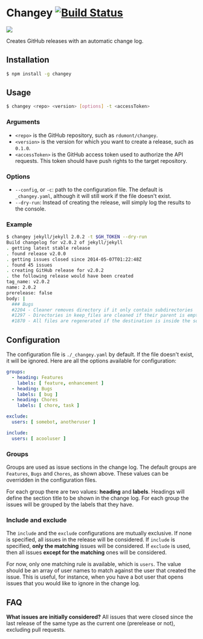 # Changey [![Build Status](https://travis-ci.org/rdumont/changey.svg?branch=master)](https://travis-ci.org/rdumont/changey)

[![](https://nodei.co/npm/changey.png)](https://nodei.co/npm/changey/)

Creates GitHub releases with an automatic change log.


## Installation

```bash
$ npm install -g changey
```


## Usage

```bash
$ changey <repo> <version> [options] -t <accessToken>
```

### Arguments
* `<repo>` is the GitHub repository, such as `rdumont/changey`.
* `<version>` is the version for which you want to create a release, such as `0.1.0`.
* `<accessToken>` is the GitHub access token used to authorize the API requests.
  This token should have push rights to the target repository.

### Options
* `--config`, or `-c`: path to the configuration file. The default is `_changey.yaml`,
  although it will still work if the file doesn't exist.
* `--dry-run`: Instead of creating the release, will simply log the results to the console.

### Example

```bash
$ changey jekyll/jekyll 2.0.2 -t $GH_TOKEN --dry-run
Build changelog for v2.0.2 of jekyll/jekyll
. getting latest stable release
. found release v2.0.0
. getting issues closed since 2014-05-07T01:22:48Z
. found 45 issues
. creating GitHub release for v2.0.2
. the following release would have been created
tag_name: v2.0.2
name: 2.0.2
prerelease: false
body: |
  ### Bugs
  #2204 - Cleaner removes directory if it only contain subdirectories
  #1297 - Directories in keep_files are cleaned if their parent is empty
  #1870 - All files are regenerated if the destination is inside the source
```


## Configuration

The configuration file is `./_changey.yaml` by default. If the file doesn't exist, it will be ignored. Here are all the options available for configuration:

```yaml
groups:
  - heading: Features
    labels: [ feature, enhancement ]
  - heading: Bugs
    labels: [ bug ]
  - heading: Chores
    labels: [ chore, task ]

exclude:
  users: [ somebot, anotheruser ]

include:
  users: [ acooluser ]
```

### Groups

Groups are used as issue sections in the change log. The default groups are `Features`, `Bugs` and `Chores`, as shown above. These values can be overridden in the configuration files.

For each group there are two values: **heading** and **labels**. Headings will define the section title to be shown in the change log. For each group the issues will be grouped by the labels that they have.

### Include and exclude

The `include` and the `exclude` configurations are mutually exclusive. If none is specified, all issues in the release will be considered. If `include` is specified, **only the matching** issues will be considered. If `exclude` is used, then all issues **except for the matching** ones will be considered.

For now, only one matching rule is available, which is `users`. The value should be an array of user names to match against the user that created the issue. This is useful, for instance, when you have a bot user that opens issues that you would like to ignore in the change log. 


## FAQ

**What issues are initially considered?**
All issues that were closed since the last release of the same type as the current one (prerelease or not), excluding pull requests.